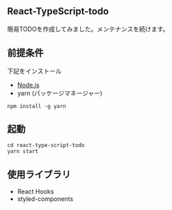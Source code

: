 ## React-TypeScript-todo
簡易TODOを作成してみました。メンテナンスを続けます。


## 前提条件
下記をインストール
- [Node.js](https://nodejs.org/ja/download/)
- yarn (パッケージマネージャー)
```
npm install -g yarn
```

## 起動
```
cd react-type-script-todo
yarn start
```
## 使用ライブラリ 
- React Hooks
- styled-components

